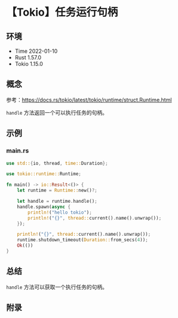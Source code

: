 # 【Tokio】任务运行句柄

## 环境

- Time 2022-01-10
- Rust 1.57.0
- Tokio 1.15.0

## 概念

参考：<https://docs.rs/tokio/latest/tokio/runtime/struct.Runtime.html>  

`handle` 方法返回一个可以执行任务的句柄。

## 示例

### main.rs

```rust
use std::{io, thread, time::Duration};

use tokio::runtime::Runtime;

fn main() -> io::Result<()> {
    let runtime = Runtime::new()?;

    let handle = runtime.handle();
    handle.spawn(async {
        println!("hello tokio");
        println!("{}", thread::current().name().unwrap());
    });

    println!("{}", thread::current().name().unwrap());
    runtime.shutdown_timeout(Duration::from_secs(4));
    Ok(())
}
```

## 总结

`handle` 方法可以获取一个执行任务的句柄。

## 附录
